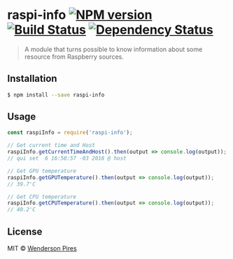 # raspi-info [![NPM version][npm-image]][npm-url] [![Build Status][travis-image]][travis-url] [![Dependency Status][daviddm-image]][daviddm-url]

> A module that turns possible to know information about some resource from Raspberry sources.

## Installation

```sh
$ npm install --save raspi-info
```

## Usage

```js
const raspiInfo = require('raspi-info');

// Get current time and Host
raspiInfo.getCurrentTimeAndHost().then(output => console.log(output));
// qui set  6 16:50:57 -03 2018 @ host

// Get GPU temperature
raspiInfo.getGPUTemperature().then(output => console.log(output));
// 39.7'C

// Get CPU temperature
raspiInfo.getCPUTemperature().then(output => console.log(output));
// 40.2'C
```

## License

MIT © [Wenderson Pires]()

[npm-image]: https://badge.fury.io/js/raspi-info.svg
[npm-url]: https://npmjs.org/package/raspi-info
[travis-image]: https://travis-ci.org/Wpdas/raspi-info.svg?branch=master
[travis-url]: https://travis-ci.org/Wpdas/raspi-info
[daviddm-image]: https://david-dm.org/Wpdas/raspi-info.svg?theme=shields.io
[daviddm-url]: https://david-dm.org/Wpdas/raspi-info
